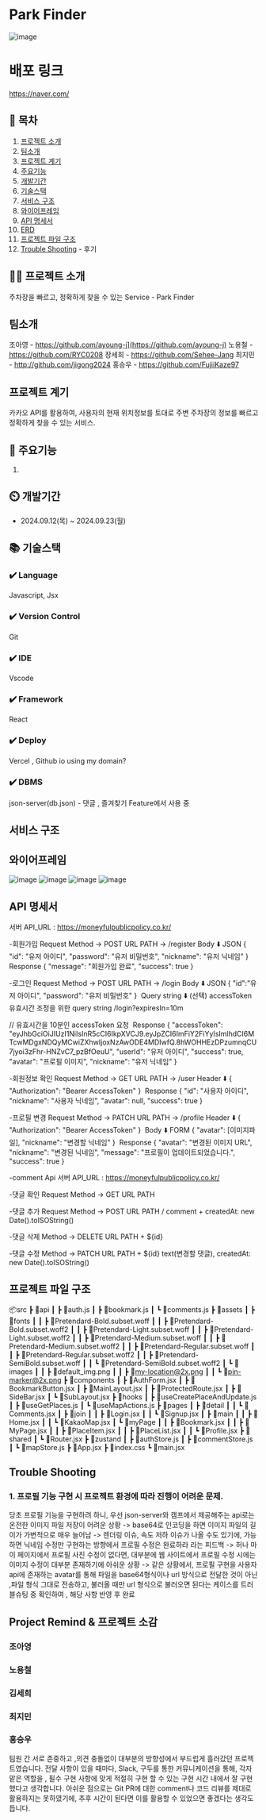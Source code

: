 # Park Finder
![image](https://github.com/user-attachments/assets/8b6eeca3-41f6-4816-92bc-ffb7641e68de)

# 배포 링크 
https://naver.com/

## 📖 목차
1. [프로젝트 소개](#프로젝트-소개)
2. [팀소개](#팀소개)
3. [프로젝트 계기](#프로젝트-계기)
4. [주요기능](#주요기능)
5. [개발기간](#개발기간)
6. [기술스택](#기술스택)
7. [서비스 구조](#서비스-구조)
8. [와이어프레임](#와이어프레임)
9. [API 명세서](#API-명세서)
10. [ERD](#ERD)
11. [프로젝트 파일 구조](#프로젝트-파일-구조) 
12. [Trouble Shooting](#trouble-shooting) - 후기 
    
## 👨‍🏫 프로젝트 소개
주차장을 빠르고, 정확하게 찾을 수 있는 Service - Park Finder

## 팀소개
조아영 - https://github.com/ayoung-j](https://github.com/ayoung-j)
노용철 - https://github.com/RYC0208
장세희 - https://github.com/Sehee-Jang
최지민 - http://github.com/jigong2024
홍승우 - https://github.com/FujiiKaze97


## 프로젝트 계기
카카오 API를 활용하여, 사용자의 현재 위치정보를 토대로 주변 주차장의 정보를 빠르고 정확하게 찾을 수 있는 서비스.


## 💜 주요기능
1. 




## ⏲️ 개발기간
- 2024.09.12(목) ~ 2024.09.23(월)

## 📚️ 기술스택

### ✔️ Language
Javascript, Jsx


### ✔️ Version Control
Git


### ✔️ IDE
Vscode


### ✔️ Framework
React


### ✔️ Deploy
Vercel , Github io using my domain? 


### ✔️  DBMS
json-server(db.json) - 댓글 , 즐겨찾기 Feature에서 사용 중 


## 서비스 구조



## 와이어프레임
![image](https://github.com/user-attachments/assets/8238b91c-d199-47f1-b0eb-b11d35ee850a)
![image](https://github.com/user-attachments/assets/be62e9c1-7e58-4bcb-b7ac-dc0c74ae32ab)
![image](https://github.com/user-attachments/assets/91b07d77-f0d2-4a6d-a068-2c1f45eed93a)
![image](https://github.com/user-attachments/assets/663913f7-d12a-42ee-9a5f-00cffd315bdb)

## API 명세서
서버 API_URL : https://moneyfulpublicpolicy.co.kr/

-회원가입
Request
Method → POST
URL PATH →  /register
Body ⬇️​
JSON
{
    "id": "유저 아이디",
		"password": "유저 비밀번호",
		"nickname": "유저 닉네임"
}
​
Response
{
  "message": "회원가입 완료",
  "success": true
}


-로그인 
Request
Method → POST
URL PATH →  /login
Body ⬇️​
JSON
{
  "id":"유저 아이디",
  "password": "유저 비밀번호"
}
​
Query string ⬇️ (선택)
accessToken 유효시간 조정을 위한 query string
/login?expiresIn=10m

// 유효시간을 10분인 accessToken 요청
​
Response
{
  "accessToken": "eyJhbGciOiJIUzI1NiIsInR5cCI6IkpXVCJ9.eyJpZCI6ImFiY2FiYyIsImlhdCI6MTcwMDgxNDQyMCwiZXhwIjoxNzAwODE4MDIwfQ.8hWOHHEzDPzumnqCU7jyoi3zFhr-HNZvC7_pzBfOeuU",
  "userId": "유저 아이디",
  "success": true,
  "avatar": "프로필 이미지",
  "nickname": "유저 닉네임"
}

-회원정보 확인
Request
Method → GET
URL PATH →  /user
Header ⬇️​
{
	"Authorization": "Bearer AccessToken"
}
​
Response
{
  "id": "사용자 아이디",
  "nickname": "사용자 닉네임",
  "avatar": null,
  "success": true
}

-프로필 변경
Request
Method → PATCH
URL PATH →  /profile
Header ⬇️​
{
	"Authorization": "Bearer AccessToken"
}
​
Body ⬇️​
FORM
{
	"avatar": [이미지파일],
	"nickname": "변경할 닉네임"
}
​
Response
{
  "avatar": "변경된 이미지 URL",
  "nickname": "변경된 닉네임",
  "message": "프로필이 업데이트되었습니다.",
  "success": true
}

-comment Api
서버 API_URL : https://moneyfulpublicpolicy.co.kr/

-댓글 확인
Request
Method → GET
URL PATH

-댓글 추가
Request
Method → POST
URL PATH / comment + createdAt: new Date().toISOString()

-댓글 삭제
Method → DELETE
URL PATH + ${id}

-댓글 수정
Method → PATCH
URL PATH + ${id}
text(변경할 댓글),
createdAt: new Date().toISOString()




## 프로젝트 파일 구조
📦src
 ┣ 📂api
 ┃ ┣ 📜auth.js
 ┃ ┣ 📜bookmark.js
 ┃ ┗ 📜comments.js
 ┣ 📂assets
 ┃ ┣ 📂fonts
 ┃ ┃ ┣ 📜Pretendard-Bold.subset.woff
 ┃ ┃ ┣ 📜Pretendard-Bold.subset.woff2
 ┃ ┃ ┣ 📜Pretendard-Light.subset.woff
 ┃ ┃ ┣ 📜Pretendard-Light.subset.woff2
 ┃ ┃ ┣ 📜Pretendard-Medium.subset.woff
 ┃ ┃ ┣ 📜Pretendard-Medium.subset.woff2
 ┃ ┃ ┣ 📜Pretendard-Regular.subset.woff
 ┃ ┃ ┣ 📜Pretendard-Regular.subset.woff2
 ┃ ┃ ┣ 📜Pretendard-SemiBold.subset.woff
 ┃ ┃ ┗ 📜Pretendard-SemiBold.subset.woff2
 ┃ ┗ 📂images
 ┃ ┃ ┣ 📜default_img.png
 ┃ ┃ ┣ 📜my-location@2x.png
 ┃ ┃ ┗ 📜pin-marker@2x.png
 ┣ 📂components
 ┃ ┣ 📜AuthForm.jsx
 ┃ ┣ 📜BookmarkButton.jsx
 ┃ ┣ 📜MainLayout.jsx
 ┃ ┣ 📜ProtectedRoute.jsx
 ┃ ┣ 📜SideBar.jsx
 ┃ ┗ 📜SubLayout.jsx
 ┣ 📂hooks
 ┃ ┣ 📜useCreatePlaceAndUpdate.js
 ┃ ┣ 📜useGetPlaces.js
 ┃ ┗ 📜useMapActions.js
 ┣ 📂pages
 ┃ ┣ 📂detail
 ┃ ┃ ┗ 📜Comments.jsx
 ┃ ┣ 📂join
 ┃ ┃ ┣ 📜Login.jsx
 ┃ ┃ ┗ 📜Signup.jsx
 ┃ ┣ 📂main
 ┃ ┃ ┣ 📜Home.jsx
 ┃ ┃ ┗ 📜KakaoMap.jsx
 ┃ ┗ 📂myPage
 ┃ ┃ ┣ 📜Bookmark.jsx
 ┃ ┃ ┣ 📜MyPage.jsx
 ┃ ┃ ┣ 📜PlaceItem.jsx
 ┃ ┃ ┣ 📜PlaceList.jsx
 ┃ ┃ ┗ 📜Profile.jsx
 ┣ 📂shared
 ┃ ┗ 📜Router.jsx
 ┣ 📂zustand
 ┃ ┣ 📜authStore.js
 ┃ ┣ 📜commentStore.js
 ┃ ┗ 📜mapStore.js
 ┣ 📜App.jsx
 ┣ 📜index.css
 ┗ 📜main.jsx


## Trouble Shooting
### 1. 프로필 기능 구현 시 프로젝트 환경에 따라 진행이 어려운 문제.
당초 프로필 기능을 구현하려 하니, 우선 json-server와 캠프에서 제공해주는 api로는 
온전한 이미지 파일 저장이 어려운 상황 -> base64로 인코딩을 하면 이미지 파일의 길이가 가변적으로 매우 늘어남
-> 렌더링 이슈, 속도 저하 이슈가 나올 수도 있기에, 가능하면 닉네임 수정만 구현하는 방향에서 프로필 수정은 완료하라 라는 피드백
-> 허나 마이 페이지에서 프로필 사진 수정이 없다면, 대부분에 웹 사이트에서 프로필 수정 시에는 이미지 수정이 대부분 존재하기에 아쉬운 상황
-> 같은 상황에서, 프로필 구현을 사용자 api에 존재하는 avatar를 통해 파일을 base64형식이나 url 방식으로 전달한 것이 아닌 ,파일 형식 그대로 전송하고, 
불러올 때만 url 형식으로 불러오면 된다는 케이스를 트러블슈팅 중 확인하여 , 해당 사항 반영 후 완료



## Project Remind  & 프로젝트 소감 
### 조아영


### 노용철


### 김세희 


### 최지민 


### 홍승우
팀원 간 서로 존중하고 ,의견 충돌없이 대부분의 방향성에서 부드럽게 흘러갔던 프로젝트였습니다. 
전달 사항이 있을 때마다, Slack, 구두를 통한 커뮤니케이션을 통해, 각자 맡은 역할을 , 필수 구현 사항에 맞게 적절히 구현 할 수 있는 구현 시간 내에서 잘 구현했다고 생각합니다.
아쉬운 점으로는 Git PR에 대한 comment나 코드 리뷰를 제대로 활용하지는 못하였기에, 추후 시간이 된다면 이를 활용할 수 있었으면 좋겠다는 생각도 듭니다. 




